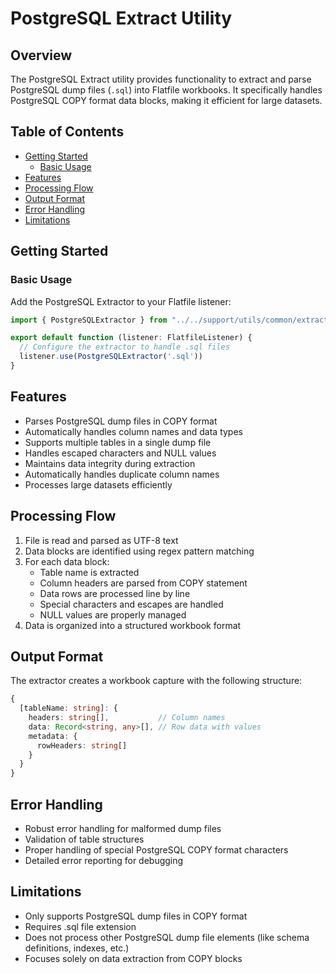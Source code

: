 # PostgreSQL Extract Utility

## Overview
The PostgreSQL Extract utility provides functionality to extract and parse PostgreSQL dump files (`.sql`) into Flatfile workbooks. It specifically handles PostgreSQL COPY format data blocks, making it efficient for large datasets.

## Table of Contents
- [Getting Started](#getting-started)
  - [Basic Usage](#basic-usage)
- [Features](#features)
- [Processing Flow](#processing-flow)
- [Output Format](#output-format)
- [Error Handling](#error-handling)
- [Limitations](#limitations)

## Getting Started

### Basic Usage
Add the PostgreSQL Extractor to your Flatfile listener:

```typescript
import { PostgreSQLExtractor } from "../../support/utils/common/extract/postgresql";

export default function (listener: FlatfileListener) {
  // Configure the extractor to handle .sql files
  listener.use(PostgreSQLExtractor('.sql'))
}
```

## Features

- Parses PostgreSQL dump files in COPY format
- Automatically handles column names and data types
- Supports multiple tables in a single dump file
- Handles escaped characters and NULL values
- Maintains data integrity during extraction
- Automatically handles duplicate column names
- Processes large datasets efficiently

## Processing Flow

1. File is read and parsed as UTF-8 text
2. Data blocks are identified using regex pattern matching
3. For each data block:
   - Table name is extracted
   - Column headers are parsed from COPY statement
   - Data rows are processed line by line
   - Special characters and escapes are handled
   - NULL values are properly managed
4. Data is organized into a structured workbook format

## Output Format
The extractor creates a workbook capture with the following structure:
```typescript
{
  [tableName: string]: {
    headers: string[],           // Column names
    data: Record<string, any>[], // Row data with values
    metadata: {
      rowHeaders: string[]
    }
  }
}
```

## Error Handling
- Robust error handling for malformed dump files
- Validation of table structures
- Proper handling of special PostgreSQL COPY format characters
- Detailed error reporting for debugging

## Limitations
- Only supports PostgreSQL dump files in COPY format
- Requires .sql file extension
- Does not process other PostgreSQL dump file elements (like schema definitions, indexes, etc.)
- Focuses solely on data extraction from COPY blocks
